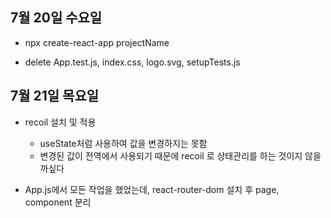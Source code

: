 ## 7월 20일 수요일

- npx create-react-app projectName

- delete App.test.js, index.css, logo.svg, setupTests.js

## 7월 21일 목요일

- recoil 설치 및 적용

  - useState처럼 사용하여 값을 변경하지는 못함
  - 변경된 값이 전역에서 사용되기 때문에 recoil 로 상태관리를 하는 것이지 않을까싶다

- App.js에서 모든 작업을 했었는데, react-router-dom 설치 후 page, component 분리
